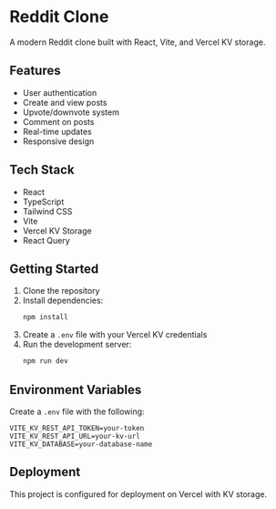 # Reddit Clone

A modern Reddit clone built with React, Vite, and Vercel KV storage.

## Features

- User authentication
- Create and view posts
- Upvote/downvote system
- Comment on posts
- Real-time updates
- Responsive design

## Tech Stack

- React
- TypeScript
- Tailwind CSS
- Vite
- Vercel KV Storage
- React Query

## Getting Started

1. Clone the repository
2. Install dependencies:
   ```bash
   npm install
   ```
3. Create a `.env` file with your Vercel KV credentials
4. Run the development server:
   ```bash
   npm run dev
   ```

## Environment Variables

Create a `.env` file with the following:

```env
VITE_KV_REST_API_TOKEN=your-token
VITE_KV_REST_API_URL=your-kv-url
VITE_KV_DATABASE=your-database-name
```

## Deployment

This project is configured for deployment on Vercel with KV storage.